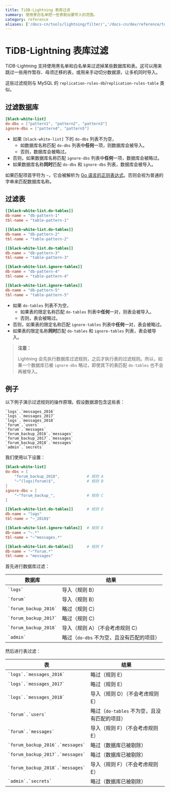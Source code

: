 ```yaml
---
title: TiDB-Lightning 表库过滤
summary: 使用黑白名单把一些表剔出要导入的范围。
category: reference
aliases: ['/docs-cn/tools/lightning/filter/','/docs-cn/dev/reference/tools/tidb-lightning/filter/']
---
```


# TiDB-Lightning 表库过滤

TiDB-Lightning 支持使用黑名单和白名单来过滤掉某些数据库和表。这可以用来跳过一些用作暂存、毋须迁移的表，或用来手动切分数据源，让多机同时导入。

这些过滤规则与 MySQL 的 `replication-rules-db`/`replication-rules-table` 类似。

## 过滤数据库

```toml
[black-white-list]
do-dbs = ["pattern1", "pattern2", "pattern3"]
ignore-dbs = ["pattern4", "pattern5"]
```

* 如果 `[black-white-list]` 下的 `do-dbs` 列表不为空，
    * 如数据库名称匹配 `do-dbs` 列表中**任何**一项，则数据库会被导入。
    * 否则，数据库会被略过。
* 否则，如果数据库名称匹配 `ignore-dbs` 列表中**任何**一项，数据库会被略过。
* 如果数据库名称**同时**匹配 `do-dbs` 和 `ignore-dbs` 列表，数据库会被导入。

如果匹配项首字符为 `~`，它会被解析为 [Go 语言的正则表达式](https://golang.org/pkg/regexp/syntax/#hdr-Syntax)。否则会视为普通的字串来匹配数据库名称。

## 过滤表

```toml
[[black-white-list.do-tables]]
db-name = "db-pattern-1"
tbl-name = "table-pattern-1"

[[black-white-list.do-tables]]
db-name = "db-pattern-2"
tbl-name = "table-pattern-2"

[[black-white-list.do-tables]]
db-name = "db-pattern-3"
tbl-name = "table-pattern-3"

[[black-white-list.ignore-tables]]
db-name = "db-pattern-4"
tbl-name = "table-pattern-4"

[[black-white-list.ignore-tables]]
db-name = "db-pattern-5"
tbl-name = "table-pattern-5"
```

* 如果 `do-tables` 列表不为空，
    * 如果表的限定名称匹配 `do-tables` 列表中**任何**一对，则表会被导入。
    * 否则，表会被略过。
* 否则，如果表的限定名称匹配 `ignore-tables` 列表中**任何**一对，表会被略过。
* 如果表的限定名称**同时**匹配 `do-tables` 和 `ignore-tables` 列表，表会被导入。

> **注意：**
>
> Lightning 会先执行数据库过滤规则，之后才执行表的过滤规则。所以，如果一个数据库已被 `ignore-dbs` 略过，即使其下的表匹配 `do-tables` 也不会再被导入。

## 例子

以下例子演示过滤规则的操作原理。假设数据源包含这些表：

```
`logs`.`messages_2016`
`logs`.`messages_2017`
`logs`.`messages_2018`
`forum`.`users`
`forum`.`messages`
`forum_backup_2016`.`messages`
`forum_backup_2017`.`messages`
`forum_backup_2018`.`messages`
`admin`.`secrets`
```

我们使用以下设置：

```toml
[black-white-list]
do-dbs = [
    "forum_backup_2018",            # 规则 A
    "~^(logs|forum)$",              # 规则 B
]
ignore-dbs = [
    "~^forum_backup_",              # 规则 C
]

[[black-white-list.do-tables]]      # 规则 D
db-name = "logs"
tbl-name = "~_2018$"

[[black-white-list.ignore-tables]]  # 规则 E
db-name = "~.*"
tbl-name = "~^messages.*"

[[black-white-list.do-tables]]      # 规则 F
db-name = "~^forum.*"
tbl-name = "messages"
```

首先进行数据库过滤：

| 数据库                     | 结果          |
|---------------------------|--------------|
| `` `logs` ``              | 导入（规则 B） |
| `` `forum` ``             | 导入（规则 B） |
| `` `forum_backup_2016` `` | 略过（规则 C） |
| `` `forum_backup_2017` `` | 略过（规则 C） |
| `` `forum_backup_2018` `` | 导入（规则 A）（不会考虑规则 C） |
| `` `admin` ``             | 略过（`do-dbs` 不为空，且没有匹配的项目） |

然后进行表过滤：

| 表                                   | 结果          |
|--------------------------------------|--------------|
| `` `logs`.`messages_2016` ``         | 略过（规则 E） |
| `` `logs`.`messages_2017` ``         | 略过（规则 E） |
| `` `logs`.`messages_2018` ``         | 导入（规则 D）（不会考虑规则 E） |
| `` `forum`.`users` ``                | 略过（`do-tables` 不为空，且没有匹配的项目） |
| `` `forum`.`messages` ``             | 导入（规则 F）（不会考虑规则 E） |
| `` `forum_backup_2016`.`messages` `` | 略过（数据库已被剔除） |
| `` `forum_backup_2017`.`messages` `` | 略过（数据库已被剔除） |
| `` `forum_backup_2018`.`messages` `` | 导入（规则 F）（不会考虑规则 E） |
| `` `admin`.`secrets` ``              | 略过（数据库已被剔除） |
